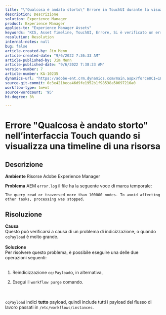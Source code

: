 ```yaml
---
title: "\"Qualcosa è andato storto\" Errore in TouchUI durante la visualizzazione di una Timeline delle risorse"
description: Descrizione
solution: Experience Manager
product: Experience Manager
applies-to: "Experience Manager Assets"
keywords: "KCS, Asset Timeline, TouchUI, Errore, Si è verificato un errore, AEM, Adobe Experience Manager, 6.3"
resolution: Resolution
internal-notes: null
bug: false
article-created-by: Jim Menn
article-created-date: "9/6/2022 7:36:33 AM"
article-published-by: Jim Menn
article-published-date: "9/6/2022 7:38:23 AM"
version-number: 7
article-number: KA-10235
dynamics-url: "https://adobe-ent.crm.dynamics.com/main.aspx?forceUCI=1&pagetype=entityrecord&etn=knowledgearticle&id=8dbc5d9e-b62d-ed11-9db1-0022480866ad"
source-git-commit: 0c3e421beca46d9fe1952b1f98538a50697216a0
workflow-type: tm+mt
source-wordcount: '95'
ht-degree: 3%

---
```


# Errore &quot;Qualcosa è andato storto&quot; nell’interfaccia Touch quando si visualizza una timeline di una risorsa

## Descrizione


<b>Ambiente</b>
Risorse Adobe Experience Manager

<b>Problema</b>
AEM `error.log` il file ha la seguente voce di marca temporale:


```
The query read or traversed more than 100000 nodes. To avoid affecting other tasks, processing was stopped.
```



## Risoluzione

<b>Causa</b><br>Questo può verificarsi a causa di un problema di indicizzazione, o quando `cqPayload` è molto grande. <br> <br><b>Soluzione</b><br>Per risolvere questo problema, è possibile eseguire una delle due operazioni seguenti: <br> <br>
1. Reindicizzazione `cq:Payload`o, in alternativa,


2. Esegui il `workflow purge` comando.

<br> <br>`cqPayload` indici <b>tutto</b> payload, quindi include tutti i payload del flusso di lavoro passati in `/etc/workflows/instances`.
